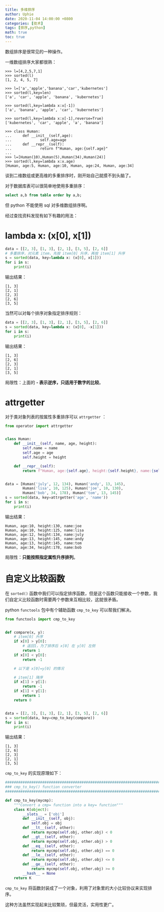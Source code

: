 ```yaml
---
title: 多维排序
author: Uphie
date: 2020-11-04 14:00:00 +0800
categories: [技术]
tags: [排序,python]
math: true
toc: true
---
```


数组排序是很常见的一种操作。

一维数组排序大家都很熟：
```
>>> l=[4,2,5,7,1]
>>> sorted(l)
[1, 2, 4, 5, 7]

>>> l=['a','apple','banana','car','kubernetes']
>>> sorted(l,key=len)
['a', 'car', 'apple', 'banana', 'kubernetes']

>>> sorted(l,key=lambda x:x[-1])
['a', 'banana', 'apple', 'car', 'kubernetes']

>>> sorted(l,key=lambda x:x[-1],reverse=True)
['kubernetes', 'car', 'apple', 'a', 'banana']

>>> class Human:
...     def __init__(self,age):
...             self.age=age
...     def __repr__(self):
...             return f"Human, age:{self.age}"
...
>>> l=[Human(10),Human(5),Human(34),Human(24)]
>>> sorted(l,key=lambda x:x.age)
[Human, age:5, Human, age:10, Human, age:24, Human, age:34]
```

谈到二维数组或更高维的多重排序时，刚开始自己就摸不到头脑了。

对于数据库表可以很简单地使用多重排序：
```sql
select a,b from table order by a,b;
```

但 python 不能使用 sql 对多维数组排序啊。

经过查找资料发现有如下有趣的用法：

# lambda x: (x[0], x[1])

```python
data = [[2, 3], [1, 3], [2, 1], [3, 5], [2, 6]]
# 多重排序，对元素 item，先按 item[0] 升序，再按 item[1] 升序
s = sorted(data, key=lambda x: (x[0], x[1]))
for i in s:
    print(i)
```
输出结果：
```
[1, 3]
[2, 1]
[2, 3]
[2, 6]
[3, 5]
```

当然可以对每个排序对象指定排序规则：
```python
data = [[2, 3], [1, 3], [2, 1], [3, 5], [2, 6]]
s = sorted(data, key=lambda x: (x[0], -x[1]))
for i in s:
    print(i)
```
输出结果：
```
[1, 3]
[2, 6]
[2, 3]
[2, 1]
[3, 5]
```
局限性：上面的 **- 表示逆序，只适用于数字的比较**。


# attrgetter

对于类对象列表的按属性多重排序可以 `attrgetter` ：
```python
from operator import attrgetter


class Human:
    def __init__(self, name, age, height):
        self.name = name
        self.age = age
        self.height = height

    def __repr__(self):
        return f"Human, age:{self.age}, height:{self.height}, name:{self.name}"


data = [Human('july', 12, 134), Human('andy', 13, 145),
        Human('lisa', 10, 125), Human('joe', 10, 130),
        Human('bob', 34, 178), Human('tom', 13, 145)]
s = sorted(data, key=attrgetter('age', 'name'))
for i in s:
    print(i)
```
输出结果：
```
Human, age:10, height:130, name:joe
Human, age:10, height:125, name:lisa
Human, age:12, height:134, name:july
Human, age:13, height:145, name:andy
Human, age:13, height:145, name:tom
Human, age:34, height:178, name:bob
```

局限性：**只能按照指定属性升序排列**。


# 自定义比较函数

在 `sorted()` 函数中我们可以指定排序函数，但是这个函数只能接收一个参数，我们自定义比较函数时需要两个参数来互相比较，这就很矛盾。

python `functools` 包中有个辅助函数 `cmp_to_key` 可以帮我们解决。

```python
from functools import cmp_to_key


def compare(x, y):
    # item[0] 升序
    if x[0] > y[0]:
        # 返回1，为了排序后 x[0] 在 y[0] 左侧
        return 1
    if x[0] < y[0]:
        return -1

    # 以下是 x[0]=y[0] 的情况

    # item[1] 降序
    if x[1] > y[1]:
        return -1
    if x[1] < y[1]:
        return 1
    return 0


data = [[2, 3], [1, 3], [2, 1], [3, 5], [2, 6]]
s = sorted(data, key=cmp_to_key(compare))
for i in s:
    print(i)
```
输出结果：
```
[1, 3]
[2, 6]
[2, 3]
[2, 1]
[3, 5]
```

`cmp_to_key` 的实现原理如下：
```python
################################################################################
### cmp_to_key() function converter
################################################################################

def cmp_to_key(mycmp):
    """Convert a cmp= function into a key= function"""
    class K(object):
        __slots__ = ['obj']
        def __init__(self, obj):
            self.obj = obj
        def __lt__(self, other):
            return mycmp(self.obj, other.obj) < 0
        def __gt__(self, other):
            return mycmp(self.obj, other.obj) > 0
        def __eq__(self, other):
            return mycmp(self.obj, other.obj) == 0
        def __le__(self, other):
            return mycmp(self.obj, other.obj) <= 0
        def __ge__(self, other):
            return mycmp(self.obj, other.obj) >= 0
        __hash__ = None
    return K
```

`cmp_to_key` 将函数封装成了一个对象，利用了对象里的大小比较协议来实现排序。

这种方法虽然实现起来比较繁琐，但最灵活，实用性更广。
